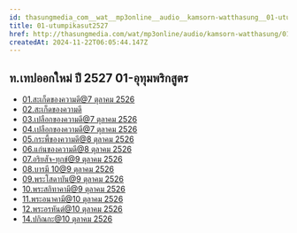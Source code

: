 ```yaml
---
id: thasungmedia_com__wat__mp3online__audio__kamsorn-watthasung__01-utumpikasut2527
title: 01-utumpikasut2527
href: http://thasungmedia.com/wat/mp3online/audio/kamsorn-watthasung/01-utumpikasut2527.html
createdAt: 2024-11-22T06:05:44.147Z
---
```


## ท.เทปออกใหม่ ปี 2527 01-อุทุมพริกสูตร

- [01.สะเก็ดของความดี@7 ตุลาคม 2526](http://www.tamma.info/%E0%B8%98%E0%B8%A3%E0%B8%A3%E0%B8%A1%E0%B8%B0%E0%B8%AB%E0%B8%A5%E0%B8%A7%E0%B8%87%E0%B8%9E%E0%B9%88%E0%B8%AD%E0%B8%A4%E0%B8%B2%E0%B8%A9%E0%B8%B5%E0%B8%A5%E0%B8%B4%E0%B8%87%E0%B8%94%E0%B8%B3/64kbps/%E0%B8%97.%E0%B9%80%E0%B8%97%E0%B8%9B%E0%B8%AD%E0%B8%AD%E0%B8%81%E0%B9%83%E0%B8%AB%E0%B8%A1%E0%B9%88%20%E0%B8%9B%E0%B8%B5%202527/01-%E0%B8%AD%E0%B8%B8%E0%B8%97%E0%B8%B8%E0%B8%A1%E0%B8%9E%E0%B8%A3%E0%B8%B4%E0%B8%81%E0%B8%AA%E0%B8%B9%E0%B8%95%E0%B8%A3/01.%E0%B8%AA%E0%B8%B0%E0%B9%80%E0%B8%81%E0%B9%87%E0%B8%94%E0%B8%82%E0%B8%AD%E0%B8%87%E0%B8%84%E0%B8%A7%E0%B8%B2%E0%B8%A1%E0%B8%94%E0%B8%B5@7%20%E0%B8%95%E0%B8%B8%E0%B8%A5%E0%B8%B2%E0%B8%84%E0%B8%A1%202526.mp3)
- [02.สะเก็ดของความดี](http://www.tamma.info/%E0%B8%98%E0%B8%A3%E0%B8%A3%E0%B8%A1%E0%B8%B0%E0%B8%AB%E0%B8%A5%E0%B8%A7%E0%B8%87%E0%B8%9E%E0%B9%88%E0%B8%AD%E0%B8%A4%E0%B8%B2%E0%B8%A9%E0%B8%B5%E0%B8%A5%E0%B8%B4%E0%B8%87%E0%B8%94%E0%B8%B3/64kbps/%E0%B8%97.%E0%B9%80%E0%B8%97%E0%B8%9B%E0%B8%AD%E0%B8%AD%E0%B8%81%E0%B9%83%E0%B8%AB%E0%B8%A1%E0%B9%88%20%E0%B8%9B%E0%B8%B5%202527/01-%E0%B8%AD%E0%B8%B8%E0%B8%97%E0%B8%B8%E0%B8%A1%E0%B8%9E%E0%B8%A3%E0%B8%B4%E0%B8%81%E0%B8%AA%E0%B8%B9%E0%B8%95%E0%B8%A3/02.%E0%B8%AA%E0%B8%B0%E0%B9%80%E0%B8%81%E0%B9%87%E0%B8%94%E0%B8%82%E0%B8%AD%E0%B8%87%E0%B8%84%E0%B8%A7%E0%B8%B2%E0%B8%A1%E0%B8%94%E0%B8%B5.mp3)
- [03.เปลือกของความดี@7 ตุลาคม 2526](http://www.tamma.info/%E0%B8%98%E0%B8%A3%E0%B8%A3%E0%B8%A1%E0%B8%B0%E0%B8%AB%E0%B8%A5%E0%B8%A7%E0%B8%87%E0%B8%9E%E0%B9%88%E0%B8%AD%E0%B8%A4%E0%B8%B2%E0%B8%A9%E0%B8%B5%E0%B8%A5%E0%B8%B4%E0%B8%87%E0%B8%94%E0%B8%B3/64kbps/%E0%B8%97.%E0%B9%80%E0%B8%97%E0%B8%9B%E0%B8%AD%E0%B8%AD%E0%B8%81%E0%B9%83%E0%B8%AB%E0%B8%A1%E0%B9%88%20%E0%B8%9B%E0%B8%B5%202527/01-%E0%B8%AD%E0%B8%B8%E0%B8%97%E0%B8%B8%E0%B8%A1%E0%B8%9E%E0%B8%A3%E0%B8%B4%E0%B8%81%E0%B8%AA%E0%B8%B9%E0%B8%95%E0%B8%A3/03.%E0%B9%80%E0%B8%9B%E0%B8%A5%E0%B8%B7%E0%B8%AD%E0%B8%81%E0%B8%82%E0%B8%AD%E0%B8%87%E0%B8%84%E0%B8%A7%E0%B8%B2%E0%B8%A1%E0%B8%94%E0%B8%B5@7%20%E0%B8%95%E0%B8%B8%E0%B8%A5%E0%B8%B2%E0%B8%84%E0%B8%A1%202526.mp3)
- [04.เปลือกของความดี@7 ตุลาคม 2526](http://www.tamma.info/%E0%B8%98%E0%B8%A3%E0%B8%A3%E0%B8%A1%E0%B8%B0%E0%B8%AB%E0%B8%A5%E0%B8%A7%E0%B8%87%E0%B8%9E%E0%B9%88%E0%B8%AD%E0%B8%A4%E0%B8%B2%E0%B8%A9%E0%B8%B5%E0%B8%A5%E0%B8%B4%E0%B8%87%E0%B8%94%E0%B8%B3/64kbps/%E0%B8%97.%E0%B9%80%E0%B8%97%E0%B8%9B%E0%B8%AD%E0%B8%AD%E0%B8%81%E0%B9%83%E0%B8%AB%E0%B8%A1%E0%B9%88%20%E0%B8%9B%E0%B8%B5%202527/01-%E0%B8%AD%E0%B8%B8%E0%B8%97%E0%B8%B8%E0%B8%A1%E0%B8%9E%E0%B8%A3%E0%B8%B4%E0%B8%81%E0%B8%AA%E0%B8%B9%E0%B8%95%E0%B8%A3/04.%E0%B9%80%E0%B8%9B%E0%B8%A5%E0%B8%B7%E0%B8%AD%E0%B8%81%E0%B8%82%E0%B8%AD%E0%B8%87%E0%B8%84%E0%B8%A7%E0%B8%B2%E0%B8%A1%E0%B8%94%E0%B8%B5@7%20%E0%B8%95%E0%B8%B8%E0%B8%A5%E0%B8%B2%E0%B8%84%E0%B8%A1%202526.mp3)
- [05.กระพี้ของความดี@8 ตุลาคม 2526](http://www.tamma.info/%E0%B8%98%E0%B8%A3%E0%B8%A3%E0%B8%A1%E0%B8%B0%E0%B8%AB%E0%B8%A5%E0%B8%A7%E0%B8%87%E0%B8%9E%E0%B9%88%E0%B8%AD%E0%B8%A4%E0%B8%B2%E0%B8%A9%E0%B8%B5%E0%B8%A5%E0%B8%B4%E0%B8%87%E0%B8%94%E0%B8%B3/64kbps/%E0%B8%97.%E0%B9%80%E0%B8%97%E0%B8%9B%E0%B8%AD%E0%B8%AD%E0%B8%81%E0%B9%83%E0%B8%AB%E0%B8%A1%E0%B9%88%20%E0%B8%9B%E0%B8%B5%202527/01-%E0%B8%AD%E0%B8%B8%E0%B8%97%E0%B8%B8%E0%B8%A1%E0%B8%9E%E0%B8%A3%E0%B8%B4%E0%B8%81%E0%B8%AA%E0%B8%B9%E0%B8%95%E0%B8%A3/05.%E0%B8%81%E0%B8%A3%E0%B8%B0%E0%B8%9E%E0%B8%B5%E0%B9%89%E0%B8%82%E0%B8%AD%E0%B8%87%E0%B8%84%E0%B8%A7%E0%B8%B2%E0%B8%A1%E0%B8%94%E0%B8%B5@8%20%E0%B8%95%E0%B8%B8%E0%B8%A5%E0%B8%B2%E0%B8%84%E0%B8%A1%202526.mp3)
- [06.แก่นของความดี@8 ตุลาคม 2526](http://www.tamma.info/%E0%B8%98%E0%B8%A3%E0%B8%A3%E0%B8%A1%E0%B8%B0%E0%B8%AB%E0%B8%A5%E0%B8%A7%E0%B8%87%E0%B8%9E%E0%B9%88%E0%B8%AD%E0%B8%A4%E0%B8%B2%E0%B8%A9%E0%B8%B5%E0%B8%A5%E0%B8%B4%E0%B8%87%E0%B8%94%E0%B8%B3/64kbps/%E0%B8%97.%E0%B9%80%E0%B8%97%E0%B8%9B%E0%B8%AD%E0%B8%AD%E0%B8%81%E0%B9%83%E0%B8%AB%E0%B8%A1%E0%B9%88%20%E0%B8%9B%E0%B8%B5%202527/01-%E0%B8%AD%E0%B8%B8%E0%B8%97%E0%B8%B8%E0%B8%A1%E0%B8%9E%E0%B8%A3%E0%B8%B4%E0%B8%81%E0%B8%AA%E0%B8%B9%E0%B8%95%E0%B8%A3/06.%E0%B9%81%E0%B8%81%E0%B9%88%E0%B8%99%E0%B8%82%E0%B8%AD%E0%B8%87%E0%B8%84%E0%B8%A7%E0%B8%B2%E0%B8%A1%E0%B8%94%E0%B8%B5@8%20%E0%B8%95%E0%B8%B8%E0%B8%A5%E0%B8%B2%E0%B8%84%E0%B8%A1%202526.mp3)
- [07.อริยสัจ-ทุกข์@9 ตุลาคม 2526](http://www.tamma.info/%E0%B8%98%E0%B8%A3%E0%B8%A3%E0%B8%A1%E0%B8%B0%E0%B8%AB%E0%B8%A5%E0%B8%A7%E0%B8%87%E0%B8%9E%E0%B9%88%E0%B8%AD%E0%B8%A4%E0%B8%B2%E0%B8%A9%E0%B8%B5%E0%B8%A5%E0%B8%B4%E0%B8%87%E0%B8%94%E0%B8%B3/64kbps/%E0%B8%97.%E0%B9%80%E0%B8%97%E0%B8%9B%E0%B8%AD%E0%B8%AD%E0%B8%81%E0%B9%83%E0%B8%AB%E0%B8%A1%E0%B9%88%20%E0%B8%9B%E0%B8%B5%202527/01-%E0%B8%AD%E0%B8%B8%E0%B8%97%E0%B8%B8%E0%B8%A1%E0%B8%9E%E0%B8%A3%E0%B8%B4%E0%B8%81%E0%B8%AA%E0%B8%B9%E0%B8%95%E0%B8%A3/07.%E0%B8%AD%E0%B8%A3%E0%B8%B4%E0%B8%A2%E0%B8%AA%E0%B8%B1%E0%B8%88-%E0%B8%97%E0%B8%B8%E0%B8%81%E0%B8%82%E0%B9%8C@9%20%E0%B8%95%E0%B8%B8%E0%B8%A5%E0%B8%B2%E0%B8%84%E0%B8%A1%202526.mp3)
- [08.บารมี 10@9 ตุลาคม 2526](http://www.tamma.info/%E0%B8%98%E0%B8%A3%E0%B8%A3%E0%B8%A1%E0%B8%B0%E0%B8%AB%E0%B8%A5%E0%B8%A7%E0%B8%87%E0%B8%9E%E0%B9%88%E0%B8%AD%E0%B8%A4%E0%B8%B2%E0%B8%A9%E0%B8%B5%E0%B8%A5%E0%B8%B4%E0%B8%87%E0%B8%94%E0%B8%B3/64kbps/%E0%B8%97.%E0%B9%80%E0%B8%97%E0%B8%9B%E0%B8%AD%E0%B8%AD%E0%B8%81%E0%B9%83%E0%B8%AB%E0%B8%A1%E0%B9%88%20%E0%B8%9B%E0%B8%B5%202527/01-%E0%B8%AD%E0%B8%B8%E0%B8%97%E0%B8%B8%E0%B8%A1%E0%B8%9E%E0%B8%A3%E0%B8%B4%E0%B8%81%E0%B8%AA%E0%B8%B9%E0%B8%95%E0%B8%A3/08.%E0%B8%9A%E0%B8%B2%E0%B8%A3%E0%B8%A1%E0%B8%B5%2010@9%20%E0%B8%95%E0%B8%B8%E0%B8%A5%E0%B8%B2%E0%B8%84%E0%B8%A1%202526.mp3)
- [09.พระโสดาบัน@9 ตุลาคม 2526](http://www.tamma.info/%E0%B8%98%E0%B8%A3%E0%B8%A3%E0%B8%A1%E0%B8%B0%E0%B8%AB%E0%B8%A5%E0%B8%A7%E0%B8%87%E0%B8%9E%E0%B9%88%E0%B8%AD%E0%B8%A4%E0%B8%B2%E0%B8%A9%E0%B8%B5%E0%B8%A5%E0%B8%B4%E0%B8%87%E0%B8%94%E0%B8%B3/64kbps/%E0%B8%97.%E0%B9%80%E0%B8%97%E0%B8%9B%E0%B8%AD%E0%B8%AD%E0%B8%81%E0%B9%83%E0%B8%AB%E0%B8%A1%E0%B9%88%20%E0%B8%9B%E0%B8%B5%202527/01-%E0%B8%AD%E0%B8%B8%E0%B8%97%E0%B8%B8%E0%B8%A1%E0%B8%9E%E0%B8%A3%E0%B8%B4%E0%B8%81%E0%B8%AA%E0%B8%B9%E0%B8%95%E0%B8%A3/09.%E0%B8%9E%E0%B8%A3%E0%B8%B0%E0%B9%82%E0%B8%AA%E0%B8%94%E0%B8%B2%E0%B8%9A%E0%B8%B1%E0%B8%99@9%20%E0%B8%95%E0%B8%B8%E0%B8%A5%E0%B8%B2%E0%B8%84%E0%B8%A1%202526.mp3)
- [10.พระสกิทาคามี@9 ตุลาคม 2526](http://www.tamma.info/%E0%B8%98%E0%B8%A3%E0%B8%A3%E0%B8%A1%E0%B8%B0%E0%B8%AB%E0%B8%A5%E0%B8%A7%E0%B8%87%E0%B8%9E%E0%B9%88%E0%B8%AD%E0%B8%A4%E0%B8%B2%E0%B8%A9%E0%B8%B5%E0%B8%A5%E0%B8%B4%E0%B8%87%E0%B8%94%E0%B8%B3/64kbps/%E0%B8%97.%E0%B9%80%E0%B8%97%E0%B8%9B%E0%B8%AD%E0%B8%AD%E0%B8%81%E0%B9%83%E0%B8%AB%E0%B8%A1%E0%B9%88%20%E0%B8%9B%E0%B8%B5%202527/01-%E0%B8%AD%E0%B8%B8%E0%B8%97%E0%B8%B8%E0%B8%A1%E0%B8%9E%E0%B8%A3%E0%B8%B4%E0%B8%81%E0%B8%AA%E0%B8%B9%E0%B8%95%E0%B8%A3/10.%E0%B8%9E%E0%B8%A3%E0%B8%B0%E0%B8%AA%E0%B8%81%E0%B8%B4%E0%B8%97%E0%B8%B2%E0%B8%84%E0%B8%B2%E0%B8%A1%E0%B8%B5@9%20%E0%B8%95%E0%B8%B8%E0%B8%A5%E0%B8%B2%E0%B8%84%E0%B8%A1%202526.mp3)
- [11.พระอนาคามี@10 ตุลาคม 2526](http://www.tamma.info/%E0%B8%98%E0%B8%A3%E0%B8%A3%E0%B8%A1%E0%B8%B0%E0%B8%AB%E0%B8%A5%E0%B8%A7%E0%B8%87%E0%B8%9E%E0%B9%88%E0%B8%AD%E0%B8%A4%E0%B8%B2%E0%B8%A9%E0%B8%B5%E0%B8%A5%E0%B8%B4%E0%B8%87%E0%B8%94%E0%B8%B3/64kbps/%E0%B8%97.%E0%B9%80%E0%B8%97%E0%B8%9B%E0%B8%AD%E0%B8%AD%E0%B8%81%E0%B9%83%E0%B8%AB%E0%B8%A1%E0%B9%88%20%E0%B8%9B%E0%B8%B5%202527/01-%E0%B8%AD%E0%B8%B8%E0%B8%97%E0%B8%B8%E0%B8%A1%E0%B8%9E%E0%B8%A3%E0%B8%B4%E0%B8%81%E0%B8%AA%E0%B8%B9%E0%B8%95%E0%B8%A3/11.%E0%B8%9E%E0%B8%A3%E0%B8%B0%E0%B8%AD%E0%B8%99%E0%B8%B2%E0%B8%84%E0%B8%B2%E0%B8%A1%E0%B8%B5@10%20%E0%B8%95%E0%B8%B8%E0%B8%A5%E0%B8%B2%E0%B8%84%E0%B8%A1%202526.mp3)
- [12.พระอรหันต์@10 ตุลาคม 2526](http://www.tamma.info/%E0%B8%98%E0%B8%A3%E0%B8%A3%E0%B8%A1%E0%B8%B0%E0%B8%AB%E0%B8%A5%E0%B8%A7%E0%B8%87%E0%B8%9E%E0%B9%88%E0%B8%AD%E0%B8%A4%E0%B8%B2%E0%B8%A9%E0%B8%B5%E0%B8%A5%E0%B8%B4%E0%B8%87%E0%B8%94%E0%B8%B3/64kbps/%E0%B8%97.%E0%B9%80%E0%B8%97%E0%B8%9B%E0%B8%AD%E0%B8%AD%E0%B8%81%E0%B9%83%E0%B8%AB%E0%B8%A1%E0%B9%88%20%E0%B8%9B%E0%B8%B5%202527/01-%E0%B8%AD%E0%B8%B8%E0%B8%97%E0%B8%B8%E0%B8%A1%E0%B8%9E%E0%B8%A3%E0%B8%B4%E0%B8%81%E0%B8%AA%E0%B8%B9%E0%B8%95%E0%B8%A3/12.%E0%B8%9E%E0%B8%A3%E0%B8%B0%E0%B8%AD%E0%B8%A3%E0%B8%AB%E0%B8%B1%E0%B8%99%E0%B8%95%E0%B9%8C@10%20%E0%B8%95%E0%B8%B8%E0%B8%A5%E0%B8%B2%E0%B8%84%E0%B8%A1%202526.mp3)
- [14.ปกิณกะ@10 ตุลาคม 2526](http://www.tamma.info/%E0%B8%98%E0%B8%A3%E0%B8%A3%E0%B8%A1%E0%B8%B0%E0%B8%AB%E0%B8%A5%E0%B8%A7%E0%B8%87%E0%B8%9E%E0%B9%88%E0%B8%AD%E0%B8%A4%E0%B8%B2%E0%B8%A9%E0%B8%B5%E0%B8%A5%E0%B8%B4%E0%B8%87%E0%B8%94%E0%B8%B3/64kbps/%E0%B8%97.%E0%B9%80%E0%B8%97%E0%B8%9B%E0%B8%AD%E0%B8%AD%E0%B8%81%E0%B9%83%E0%B8%AB%E0%B8%A1%E0%B9%88%20%E0%B8%9B%E0%B8%B5%202527/01-%E0%B8%AD%E0%B8%B8%E0%B8%97%E0%B8%B8%E0%B8%A1%E0%B8%9E%E0%B8%A3%E0%B8%B4%E0%B8%81%E0%B8%AA%E0%B8%B9%E0%B8%95%E0%B8%A3/14.%E0%B8%9B%E0%B8%81%E0%B8%B4%E0%B8%93%E0%B8%81%E0%B8%B0@10%20%E0%B8%95%E0%B8%B8%E0%B8%A5%E0%B8%B2%E0%B8%84%E0%B8%A1%202526.mp3)
